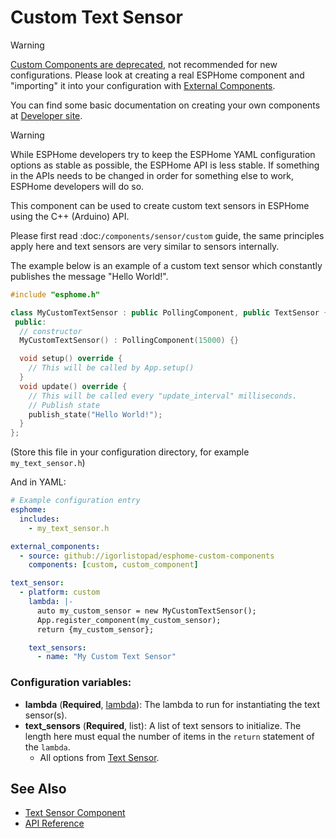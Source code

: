 # Custom Text Sensor

> [!WARNING]
> [Custom Components are deprecated][esphome-dev-removal-custom-components], not recommended for new configurations.
> Please look at creating a real ESPHome component and "importing" it into your configuration with
> [External Components][esphome-docs-external-components].
>
> You can find some basic documentation on creating your own components at [Developer site][esphome-dev].

> [!WARNING]
> While ESPHome developers try to keep the ESPHome YAML configuration options as stable as possible,
> the ESPHome API is less stable. If something in the APIs needs to be changed in order for something else to work,
> ESPHome developers will do so.

This component can be used to create custom text sensors in ESPHome using the C++ (Arduino) API.

Please first read :doc:`/components/sensor/custom` guide, the same principles apply here and text
sensors are very similar to sensors internally.

The example below is an example of a custom text sensor which constantly publishes
the message "Hello World!".

```cpp
#include "esphome.h"

class MyCustomTextSensor : public PollingComponent, public TextSensor {
 public:
  // constructor
  MyCustomTextSensor() : PollingComponent(15000) {}

  void setup() override {
    // This will be called by App.setup()
  }
  void update() override {
    // This will be called every "update_interval" milliseconds.
    // Publish state
    publish_state("Hello World!");
  }
};
```

(Store this file in your configuration directory, for example `my_text_sensor.h`)

And in YAML:

```yaml
# Example configuration entry
esphome:
  includes:
    - my_text_sensor.h

external_components:
  - source: github://igorlistopad/esphome-custom-components
    components: [custom, custom_component]

text_sensor:
  - platform: custom
    lambda: |-
      auto my_custom_sensor = new MyCustomTextSensor();
      App.register_component(my_custom_sensor);
      return {my_custom_sensor};

    text_sensors:
      - name: "My Custom Text Sensor"
```

### Configuration variables:

- **lambda** (**Required**, [lambda][esphome-docs-lambda]): The lambda to run for instantiating the text sensor(s).
- **text_sensors** (**Required**, list): A list of text sensors to initialize.
  The length here must equal the number of items in the `return` statement of the `lambda`.
  - All options from [Text Sensor][esphome-docs-config-text-sensor].

## See Also

- [Text Sensor Component][esphome-docs-text-sensor]
- [API Reference][esphome-api-text-sensor]

[esphome-docs-lambda]: https://esphome.io/automations/templates/#config-lambda
[esphome-docs-text-sensor]: https://esphome.io/components/text_sensor/
[esphome-docs-config-text-sensor]: https://esphome.io/components/text_sensor/#config-text_sensor
[esphome-docs-external-components]: https://esphome.io/components/external_components/
[esphome-api-text-sensor]: https://api-docs.esphome.io/text__sensor_8h
[esphome-dev]: https://developers.esphome.io
[esphome-dev-removal-custom-components]: https://developers.esphome.io/blog/2025/02/19/about-the-removal-of-support-for-custom-components/